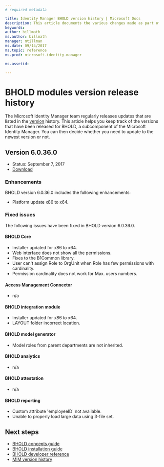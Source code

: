 ```yaml
---
# required metadata

title: Identity Manager BHOLD version history | Microsoft Docs
description: This article documents the various changes made as part of updates to BHOLD within MIM 2016
keywords:
author: billmath
ms.author: billmath
manager: mtillman
ms.date: 09/14/2017
ms.topic: reference
ms.prod: microsoft-identity-manager

ms.assetid:

---
```


# BHOLD modules version release history

The Microsoft Identity Manager team regularly releases updates that are listed in the [version](version-history.md) history. This article helps you keep track of the versions that have been released for BHOLD, a subcomponent of the Microsoft Identity Manager. You can then decide whether you need to update to the newest version or not.

## Version 6.0.36.0

- Status: September 7, 2017
- [Download](https://www.microsoft.com/en-us/download/details.aspx?id=55950)

### Enhancements 
BHOLD version 6.0.36.0 includes the following enhancements:

- Platform update x86 to x64.

### Fixed issues
The following issues have been fixed in BHOLD version 6.0.36.0.

#### BHOLD Core

- Installer updated for x86 to x64.
- Web interface does not show all the permissions.
- Fixes to the B1Common library.
- User can't assign Role to OrgUnit when Role has few permissions with cardinality.
- Permission cardinality does not work for Max. users numbers.

#### Access Management Connector

- n/a

#### BHOLD integration module

- Installer updated for x86 to x64.
- LAYOUT folder incorrect location.

#### BHOLD model generator

- Model roles from parent departments are not inherited.

#### BHOLD analytics

- n/a

#### BHOLD attestation

- n/a

#### BHOLD reporting

- Custom attribute 'employeeID' not available.
- Unable to properly load large data using 3-file set.

## Next steps

- [BHOLD concepts guide](../bhold/bhold-concepts-guide.md)
- [BHOLD installation guide](../bhold/bhold-installation-guide.md)
- [BHOLD developer reference](mim2016-bhold-developer-reference.md)
- [MIM version history](version-history.md)

